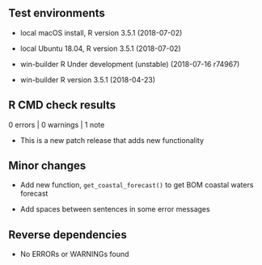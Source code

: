 
## Test environments

- local macOS install, R version 3.5.1 (2018-07-02)

- local Ubuntu 18.04, R version 3.5.1 (2018-07-02)

- win-builder R Under development (unstable) (2018-07-16 r74967)

- win-builder R version 3.5.1 (2018-04-23)

## R CMD check results

0 errors | 0 warnings | 1 note

* This is a new patch release that adds new functionality

## Minor changes

- Add new function, `get_coastal_forecast()` to get BOM coastal waters forecast

- Add spaces between sentences in some error messages

## Reverse dependencies

* No ERRORs or WARNINGs found
